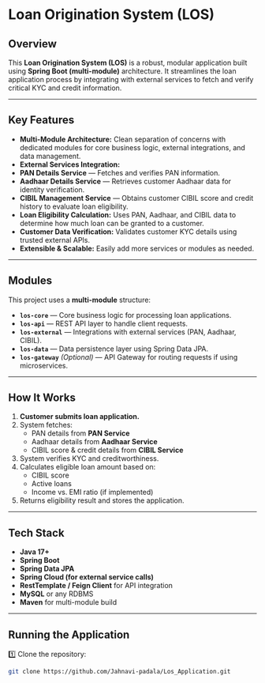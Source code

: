 #  Loan Origination System (LOS)

##  Overview

This **Loan Origination System (LOS)** is a robust, modular application built using **Spring Boot (multi-module)** architecture. It streamlines the loan application process by integrating with external services to fetch and verify critical KYC and credit information.

---

##  Key Features

-  **Multi-Module Architecture:** Clean separation of concerns with dedicated modules for core business logic, external integrations, and data management.
-  **External Services Integration:**
  - **PAN Details Service** — Fetches and verifies PAN information.
  - **Aadhaar Details Service** — Retrieves customer Aadhaar data for identity verification.
  - **CIBIL Management Service** — Obtains customer CIBIL score and credit history to evaluate loan eligibility.
-  **Loan Eligibility Calculation:** Uses PAN, Aadhaar, and CIBIL data to determine how much loan can be granted to a customer.
-  **Customer Data Verification:** Validates customer KYC details using trusted external APIs.
-  **Extensible & Scalable:** Easily add more services or modules as needed.

---

##  Modules

This project uses a **multi-module** structure:

- **`los-core`** — Core business logic for processing loan applications.
- **`los-api`** — REST API layer to handle client requests.
- **`los-external`** — Integrations with external services (PAN, Aadhaar, CIBIL).
- **`los-data`** — Data persistence layer using Spring Data JPA.
- **`los-gateway`** *(Optional)* — API Gateway for routing requests if using microservices.

---

##  How It Works

1. **Customer submits loan application.**
2. System fetches:
   - PAN details from **PAN Service**
   - Aadhaar details from **Aadhaar Service**
   - CIBIL score & credit details from **CIBIL Service**
3. System verifies KYC and creditworthiness.
4. Calculates eligible loan amount based on:
   - CIBIL score
   - Active loans
   - Income vs. EMI ratio (if implemented)
5. Returns eligibility result and stores the application.

---

##  Tech Stack

- **Java 17+**
- **Spring Boot**
- **Spring Data JPA**
- **Spring Cloud (for external service calls)**
- **RestTemplate / Feign Client** for API integration
- **MySQL** or any RDBMS
- **Maven** for multi-module build

---

##  Running the Application

1️⃣ Clone the repository:
```bash
git clone https://github.com/Jahnavi-padala/Los_Application.git

